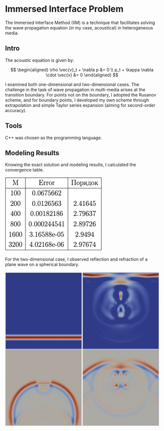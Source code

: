 # Immersed Interface Problem

The Immersed Interface Method (IIM) is a technique that facilitates solving the wave propagation equation (in my case, acoustical) in heterogeneous media.

## Intro

The acoustic equation is given by:

$$
\begin{aligned}
    \rho \vec{v}_t + \nabla p &= 0 \\
    p_t + \kappa \nabla \cdot \vec{v} &= 0
\end{aligned}
$$

I examined both one-dimensional and two-dimensional cases. The challenge in the task of wave propagation in multi-media arises at the transition boundary. For points not on the boundary, I adopted the Rusanov scheme, and for boundary points, I developed my own scheme through extrapolation and simple Taylor series expansion (aiming for second-order accuracy).

## Tools

C++ was chosen as the programming language.

## Modeling Results

Knowing the exact solution and modeling results, I calculated the convergence table.

![Convergence table](table.jpg "Convergence Table")

For the two-dimensional case, I observed reflection and refraction of a plane wave on a spherical boundary.

![2D Case](2d.jpg "2D Case Reflection and Refraction")
